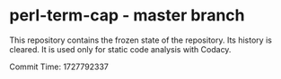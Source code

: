 # perl-term-cap - master branch

This repository contains the frozen state of the repository.
Its history is cleared. It is used only for static code
analysis with Codacy.

Commit Time: 1727792337